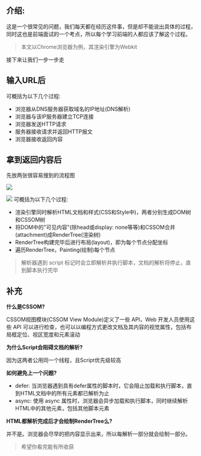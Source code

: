 ## 介绍:

这是一个很常见的问题，我们每天都在经历这件事，但是却不能说出具体的过程，同时这也是前端面试的一个考点，所以每个学习前端的人都应该了解这个过程。
<!--more-->
> 本文以Chrome浏览器为例，其渲染引擎为Webkit

接下来让我们一步一步走

## 输入URL后

可概括为以下几个过程:
+ 浏览器从DNS服务器获取域名的IP地址(DNS解析)
+ 浏览器与该IP服务器建立TCP连接
+ 浏览器发送HTTP请求
+ 服务器接收请求并返回HTTP报文
+ 浏览器接收返回内容

## 拿到返回内容后

先放两张很容易搜到的流程图

![](https://user-gold-cdn.xitu.io/2018/3/14/16224fde5cb98cdd?w=1334&h=254&f=png&s=75931)

![](https://user-gold-cdn.xitu.io/2018/3/14/16224fe7c8bb6314?w=1440&h=686&f=png&s=177768)
可概括为以下几个过程:
+ 渲染引擎同时解析HTML文档和样式(CSS和Style中)，两者分别生成DOM树和CSSOM树
+ 将DOM中的"可见内容"(除head或display: none等等)和CSSOM合并(attachment)成RenderTree(渲染树)
+ RenderTree构建完毕后进行布局(layout)，即为每个节点分配坐标
+ 遍历RenderTree，Painting(绘制)每个节点

> 解析器遇到 script 标记时会立即解析并执行脚本，文档的解析将停止，直到脚本执行完毕


## 补充

**什么是CSSOM?**

CSSOM视图模块(CSSOM View Module)定义了一些 API，Web 开发人员使用这些 API 可以进行检查，也可以以编程方式更改文档及其内容的视觉属性，包括布局框定位、视区宽度和元素滚动

**为什么Script会阻碍文档的解析?**

因为这两者公用同一个线程，且Script优先级较高

**如何避免上一个问题?**

+ defer: 当浏览器遇到具有defer属性的脚本时，它会阻止加载和执行脚本，直到HTML文档中的所有元素都已解析为止
+ async: 使用 async 属性时，浏览器会异步加载和执行脚本，同时继续解析HTML中的其他元素，包括其他脚本元素

**HTML都解析完成后才会绘制RenderTree么?**

并不是。浏览器会尽早的把内容显示出来，所以每解析一部分就会绘制一部分。


> 希望你看完能有所收获
